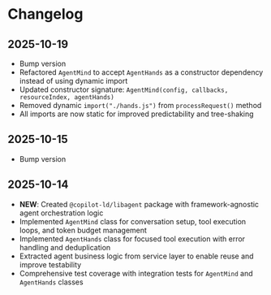 # Changelog

## 2025-10-19

- Bump version
- Refactored `AgentMind` to accept `AgentHands` as a constructor dependency
  instead of using dynamic import
- Updated constructor signature:
  `AgentMind(config, callbacks, resourceIndex, agentHands)`
- Removed dynamic `import("./hands.js")` from `processRequest()` method
- All imports are now static for improved predictability and tree-shaking

## 2025-10-15

- Bump version

## 2025-10-14

- **NEW**: Created `@copilot-ld/libagent` package with framework-agnostic agent
  orchestration logic
- Implemented `AgentMind` class for conversation setup, tool execution loops,
  and token budget management
- Implemented `AgentHands` class for focused tool execution with error handling
  and deduplication
- Extracted agent business logic from service layer to enable reuse and improve
  testability
- Comprehensive test coverage with integration tests for `AgentMind` and
  `AgentHands` classes

